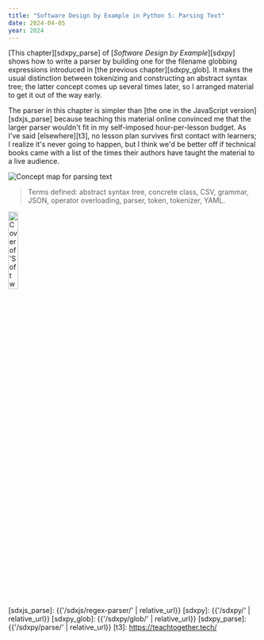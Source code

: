 ```yaml
---
title: "Software Design by Example in Python 5: Parsing Text"
date: 2024-04-05
year: 2024
---
```


[This chapter][sdxpy_parse] of [*Software Design by Example*][sdxpy] shows how to write a parser
by building one for the filename globbing expressions introduced in [the previous chapter][sdxpy_glob].
It makes the usual distinction between tokenizing and constructing an abstract syntax tree;
the latter concept comes up several times later,
so I arranged material to get it out of the way early.

The parser in this chapter is simpler than
[the one in the JavaScript version][sdxjs_parse]
because teaching this material online convinced me
that the larger parser wouldn't fit in my self-imposed hour-per-lesson budget.
As I've said [elsewhere][t3],
no lesson plan survives first contact with learners;
I realize it's never going to happen,
but I think we'd be better off if technical books came with a list
of the times their authors have taught the material to a live audience.

<img class="centered" src="{{'/sdxpy/parse/concept_map.svg' | relative_url}}" alt="Concept map for parsing text"/>

> Terms defined: abstract syntax tree, concrete class, CSV, grammar, JSON, operator overloading, parser, token, tokenizer, YAML.

<a href="https://www.routledge.com/Software-Design-by-Example-A-Tool-Based-Introduction-with-Python/Wilson/p/book/9781032725215"><img src="{{'/sdxpy/sdxpy-cover.png' | relative_url}}" alt="Cover of 'Software Design by Example'" width="20%" class="centered">
</a>

[sdxjs_parse]: {{'/sdxjs/regex-parser/' | relative_url}}
[sdxpy]: {{'/sdxpy/' | relative_url}}
[sdxpy_glob]: {{'/sdxpy/glob/' | relative_url}}
[sdxpy_parse]: {{'/sdxpy/parse/' | relative_url}}
[t3]: https://teachtogether.tech/
